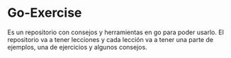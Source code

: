 # Go-Exercise

Es un repositorio con consejos y herramientas en go para poder usarlo.
El repositorio va a tener lecciones y cada lección va a tener una parte de
ejemplos, una de ejercicios y algunos consejos.
